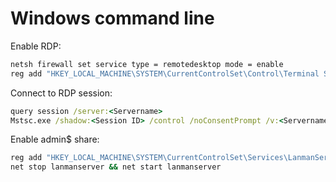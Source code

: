 # Windows command line

Enable RDP:
```cmd
netsh firewall set service type = remotedesktop mode = enable
reg add "HKEY_LOCAL_MACHINE\SYSTEM\CurrentControlSet\Control\Terminal Server" /v fDenyTSConnections /t REG_DWORD /d 0 /f
```

Connect to RDP session:
```cmd
query session /server:<Servername>
Mstsc.exe /shadow:<Session ID> /control /noConsentPrompt /v:<Servername>
```

Enable admin$ share:
```cmd
reg add "HKEY_LOCAL_MACHINE\SYSTEM\CurrentControlSet\Services\LanmanServer\Parameters" /v AutoShareWks /t REG_DWORD /d 1 /f
net stop lanmanserver && net start lanmanserver
```
